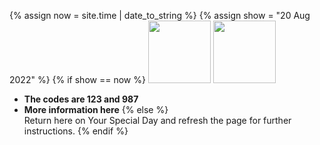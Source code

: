 {% assign now = site.time | date_to_string %}
{% assign show = "20 Aug 2022" %}
{% if show == now %}
  <img src="https://upload.wikimedia.org/wikipedia/commons/5/53/Pok%C3%A9_Ball_icon.svg" width="100"/>
  <img src="https://d1nxzqpcg2bym0.cloudfront.net/google_play/com.Firecannon.PokeCam/523d34a4-1c3d-11e7-851a-71a6ed7a07bd/128x128" width="100"/>
  - **The codes are 123 and 987**
  - **More information here**
{% else %}  
  Return here on Your Special Day and refresh the page for further instructions.
{% endif %}
